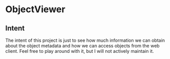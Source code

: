 # ObjectViewer
## Intent
The intent of this project is just to see how much information we can obtain about the object metadata and how we can access objects from the web client.
Feel free to play around with it, but I will not actively maintain it.
